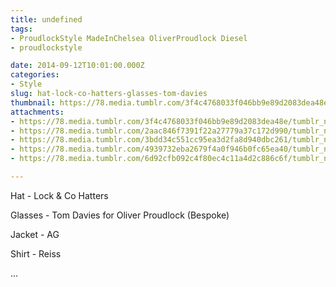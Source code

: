 ```yaml
---
title: undefined
tags:
- ProudlockStyle MadeInChelsea OliverProudlock Diesel
- proudlockstyle

date: 2014-09-12T10:01:00.000Z
categories:
- Style
slug: hat-lock-co-hatters-glasses-tom-davies
thumbnail: https://78.media.tumblr.com/3f4c4768033f046bb9e89d2083dea48e/tumblr_nbr8nhVIBU1rhrm24o1_540.jpg
attachments:
- https://78.media.tumblr.com/3f4c4768033f046bb9e89d2083dea48e/tumblr_nbr8nhVIBU1rhrm24o1_1280.jpg
- https://78.media.tumblr.com/2aac846f7391f22a27779a37c172d990/tumblr_nbr8nhVIBU1rhrm24o3_1280.jpg
- https://78.media.tumblr.com/3bdd34c551cc95ea3d2fa8d940dbc261/tumblr_nbr8nhVIBU1rhrm24o2_1280.jpg
- https://78.media.tumblr.com/4939732eba2679f4a0f946b0fc65ea40/tumblr_nbr8nhVIBU1rhrm24o4_1280.jpg
- https://78.media.tumblr.com/6d92cfb092c4f80ec4c11a4d2c886c6f/tumblr_nbr8nhVIBU1rhrm24o5_1280.jpg

---
```


Hat - Lock & Co Hatters 

  Glasses - Tom Davies for Oliver Proudlock (Bespoke) 

  Jacket - AG 

  Shirt - Reiss 

 ...

